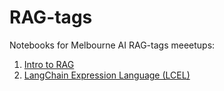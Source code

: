 # RAG-tags

Notebooks for Melbourne AI RAG-tags meeetups:

1. [Intro to RAG](Intro-to-RAG.ipynb)
2. [LangChain Expression Language (LCEL)](LCEL.ipynb)
